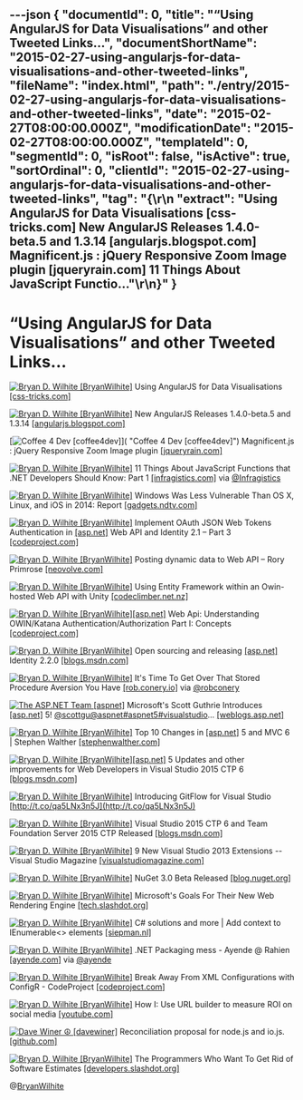 ---json
{
  "documentId": 0,
  "title": "“Using AngularJS for Data Visualisations” and other Tweeted Links…",
  "documentShortName": "2015-02-27-using-angularjs-for-data-visualisations-and-other-tweeted-links",
  "fileName": "index.html",
  "path": "./entry/2015-02-27-using-angularjs-for-data-visualisations-and-other-tweeted-links",
  "date": "2015-02-27T08:00:00.000Z",
  "modificationDate": "2015-02-27T08:00:00.000Z",
  "templateId": 0,
  "segmentId": 0,
  "isRoot": false,
  "isActive": true,
  "sortOrdinal": 0,
  "clientId": "2015-02-27-using-angularjs-for-data-visualisations-and-other-tweeted-links",
  "tag": "{\r\n  \"extract\": \"Using AngularJS for Data Visualisations [css-tricks.com]        New AngularJS Releases 1.4.0-beta.5 and 1.3.14 [angularjs.blogspot.com]        Magnificent.js : jQuery Responsive Zoom Image plugin [jqueryrain.com]        11 Things About JavaScript Functio...\"\r\n}"
}
---

# “Using AngularJS for Data Visualisations” and other Tweeted Links…

[<img alt="Bryan D. Wilhite [BryanWilhite]" src="https://songhay.blob.core.windows.net/shared-social-twitter/BryanWilhite.jpeg">](http://t.co/UNdqV0Z1zz "Bryan D. Wilhite [BryanWilhite]") Using AngularJS for Data Visualisations [[css-tricks.com]](https://css-tricks.com/using-angularjs-for-data-visualisations/)

[<img alt="Bryan D. Wilhite [BryanWilhite]" src="https://songhay.blob.core.windows.net/shared-social-twitter/BryanWilhite.jpeg">](http://t.co/UNdqV0Z1zz "Bryan D. Wilhite [BryanWilhite]") New AngularJS Releases 1.4.0-beta.5 and 1.3.14 [[angularjs.blogspot.com]](http://angularjs.blogspot.com/2015/02/new-angularjs-releases-140-beta5-and.html)

[<img alt="Coffee 4 Dev [coffee4dev]" src="https://songhay.blob.core.windows.net/shared-social-twitter/coffee4dev.png">]( "Coffee 4 Dev [coffee4dev]") Magnificent.js : jQuery Responsive Zoom Image plugin [[jqueryrain.com]](http://www.jqueryrain.com/2015/02/magnificent-js-jquery-responsive-zoom-image-plugin/?utm_source=feedburner&utm_medium=feed&utm_campaign=Feed%3A+Jqueryrain+%28jQueryRain%29)

[<img alt="Bryan D. Wilhite [BryanWilhite]" src="https://songhay.blob.core.windows.net/shared-social-twitter/BryanWilhite.jpeg">](http://t.co/UNdqV0Z1zz "Bryan D. Wilhite [BryanWilhite]") 11 Things About JavaScript Functions that .NET Developers Should Know: Part 1 [[infragistics.com]](http://www.infragistics.com/community/blogs/dhananjay_kumar/archive/2015/02/10/all-about-javascript-functions.aspx#.VOle0mVAN50.twitter) via [@Infragistics](http://twitter.com/Infragistics)

[<img alt="Bryan D. Wilhite [BryanWilhite]" src="https://songhay.blob.core.windows.net/shared-social-twitter/BryanWilhite.jpeg">](http://t.co/UNdqV0Z1zz "Bryan D. Wilhite [BryanWilhite]") Windows Was Less Vulnerable Than OS X, Linux, and iOS in 2014: Report [[gadgets.ndtv.com]](http://gadgets.ndtv.com/laptops/news/windows-was-less-vulnerable-than-os-x-linux-and-ios-in-2014-report-664031)

[<img alt="Bryan D. Wilhite [BryanWilhite]" src="https://songhay.blob.core.windows.net/shared-social-twitter/BryanWilhite.jpeg">](http://t.co/UNdqV0Z1zz "Bryan D. Wilhite [BryanWilhite]") Implement OAuth JSON Web Tokens Authentication in [[asp.net]](http://www.asp.net/) Web API and Identity 2.1 – Part 3 [[codeproject.com]](http://www.codeproject.com/Articles/876870/Implement-OAuth-JSON-Web-Tokens-Authentication-in)

[<img alt="Bryan D. Wilhite [BryanWilhite]" src="https://songhay.blob.core.windows.net/shared-social-twitter/BryanWilhite.jpeg">](http://t.co/UNdqV0Z1zz "Bryan D. Wilhite [BryanWilhite]") Posting dynamic data to Web API – Rory Primrose [[neovolve.com]](http://www.neovolve.com/2015/02/25/posting-dynamic-data-to-web-api/)

[<img alt="Bryan D. Wilhite [BryanWilhite]" src="https://songhay.blob.core.windows.net/shared-social-twitter/BryanWilhite.jpeg">](http://t.co/UNdqV0Z1zz "Bryan D. Wilhite [BryanWilhite]") Using Entity Framework within an Owin-hosted Web API with Unity [[codeclimber.net.nz]](http://codeclimber.net.nz/archive/2015/02/20/Using-Entity-Framework-within-an-Owin-hosted-Web-API-with.aspx)

[<img alt="Bryan D. Wilhite [BryanWilhite]" src="https://songhay.blob.core.windows.net/shared-social-twitter/BryanWilhite.jpeg">](http://t.co/UNdqV0Z1zz "Bryan D. Wilhite [BryanWilhite]")[[asp.net]](http://www.asp.net/) Web Api: Understanding OWIN/Katana Authentication/Authorization Part I: Concepts [[codeproject.com]](http://www.codeproject.com/Articles/876867/ASP-NET-Web-Api-Understanding-OWIN-Katana-Authenti)

[<img alt="Bryan D. Wilhite [BryanWilhite]" src="https://songhay.blob.core.windows.net/shared-social-twitter/BryanWilhite.jpeg">](http://t.co/UNdqV0Z1zz "Bryan D. Wilhite [BryanWilhite]") Open sourcing and releasing [[asp.net]](http://www.asp.net/) Identity 2.2.0 [[blogs.msdn.com]](http://blogs.msdn.com/b/webdev/archive/2015/02/20/open-sourcing-and-releasing-asp-net-identity-2-2-0.aspx)

[<img alt="Bryan D. Wilhite [BryanWilhite]" src="https://songhay.blob.core.windows.net/shared-social-twitter/BryanWilhite.jpeg">](http://t.co/UNdqV0Z1zz "Bryan D. Wilhite [BryanWilhite]") It's Time To Get Over That Stored Procedure Aversion You Have [[rob.conery.io]](http://rob.conery.io/2015/02/21/its-time-to-get-over-that-stored-procedure-aversion-you-have/) via [@robconery](http://twitter.com/robconery)

[<img alt="The ASP.NET Team [aspnet]" src="https://songhay.blob.core.windows.net/shared-social-twitter/aspnet.png">](http://t.co/26wueUGo2K "The ASP.NET Team [aspnet]") Microsoft's Scott Guthrie Introduces [[asp.net]](http://www.asp.net/) 5! [@scottgu](http://twitter.com/scottgu)[@aspnet](http://twitter.com/aspnet)[#aspnet5](http://search.twitter.com/search?q=%23aspnet5)[#visualstudio](http://search.twitter.com/search?q=%23visualstudio)... [[weblogs.asp.net]](http://weblogs.asp.net/scottgu/introducing-asp-net-5)

[<img alt="Bryan D. Wilhite [BryanWilhite]" src="https://songhay.blob.core.windows.net/shared-social-twitter/BryanWilhite.jpeg">](http://t.co/UNdqV0Z1zz "Bryan D. Wilhite [BryanWilhite]") Top 10 Changes in [[asp.net]](http://www.asp.net/) 5 and MVC 6 | Stephen Walther [[stephenwalther.com]](http://stephenwalther.com/archive/2015/02/24/top-10-changes-in-asp-net-5-and-mvc-6)

[<img alt="Bryan D. Wilhite [BryanWilhite]" src="https://songhay.blob.core.windows.net/shared-social-twitter/BryanWilhite.jpeg">](http://t.co/UNdqV0Z1zz "Bryan D. Wilhite [BryanWilhite]")[[asp.net]](http://www.asp.net/) 5 Updates and other improvements for Web Developers in Visual Studio 2015 CTP 6 [[blogs.msdn.com]](http://blogs.msdn.com/b/webdev/archive/2015/02/23/aspnet-5-updates-for-feb-2015.aspx)

[<img alt="Bryan D. Wilhite [BryanWilhite]" src="https://songhay.blob.core.windows.net/shared-social-twitter/BryanWilhite.jpeg">](http://t.co/UNdqV0Z1zz "Bryan D. Wilhite [BryanWilhite]") Introducing GitFlow for Visual Studio [http://t.co/qa5LNx3n5J](http://t.co/qa5LNx3n5J)

[<img alt="Bryan D. Wilhite [BryanWilhite]" src="https://songhay.blob.core.windows.net/shared-social-twitter/BryanWilhite.jpeg">](http://t.co/UNdqV0Z1zz "Bryan D. Wilhite [BryanWilhite]") Visual Studio 2015 CTP 6 and Team Foundation Server 2015 CTP Released [[blogs.msdn.com]](http://blogs.msdn.com/b/visualstudio/archive/2015/02/23/visual-studio-2015-ctp-6-and-team-foundation-server-2015-ctp-released.aspx)

[<img alt="Bryan D. Wilhite [BryanWilhite]" src="https://songhay.blob.core.windows.net/shared-social-twitter/BryanWilhite.jpeg">](http://t.co/UNdqV0Z1zz "Bryan D. Wilhite [BryanWilhite]") 9 New Visual Studio 2013 Extensions -- Visual Studio Magazine [[visualstudiomagazine.com]](https://visualstudiomagazine.com/articles/2015/02/01/9-new-visual-studio-2013-extensions.aspx)

[<img alt="Bryan D. Wilhite [BryanWilhite]" src="https://songhay.blob.core.windows.net/shared-social-twitter/BryanWilhite.jpeg">](http://t.co/UNdqV0Z1zz "Bryan D. Wilhite [BryanWilhite]") NuGet 3.0 Beta Released [[blog.nuget.org]](http://blog.nuget.org/20150223/nuget-3.0-beta.html)

[<img alt="Bryan D. Wilhite [BryanWilhite]" src="https://songhay.blob.core.windows.net/shared-social-twitter/BryanWilhite.jpeg">](http://t.co/UNdqV0Z1zz "Bryan D. Wilhite [BryanWilhite]") Microsoft's Goals For Their New Web Rendering Engine [[tech.slashdot.org]](http://tech.slashdot.org/story/15/02/26/2042238/microsofts-goals-for-their-new-web-rendering-engine?utm_source=rss1.0mainlinkanon&utm_medium=feed)

[<img alt="Bryan D. Wilhite [BryanWilhite]" src="https://songhay.blob.core.windows.net/shared-social-twitter/BryanWilhite.jpeg">](http://t.co/UNdqV0Z1zz "Bryan D. Wilhite [BryanWilhite]") C# solutions and more | Add context to IEnumerable&lt;&gt; elements [[siepman.nl]](http://www.siepman.nl/blog/post/2015/02/09/Add-context-to-IEnumerable-elements.aspx)

[<img alt="Bryan D. Wilhite [BryanWilhite]" src="https://songhay.blob.core.windows.net/shared-social-twitter/BryanWilhite.jpeg">](http://t.co/UNdqV0Z1zz "Bryan D. Wilhite [BryanWilhite]") .NET Packaging mess - Ayende @ Rahien [[ayende.com]](http://ayende.com/blog/169857/net-packaging-mess) via [@ayende](http://twitter.com/ayende)

[<img alt="Bryan D. Wilhite [BryanWilhite]" src="https://songhay.blob.core.windows.net/shared-social-twitter/BryanWilhite.jpeg">](http://t.co/UNdqV0Z1zz "Bryan D. Wilhite [BryanWilhite]") Break Away From XML Configurations with ConfigR - CodeProject [[codeproject.com]](http://www.codeproject.com/Articles/876866/Break-Away-From-XML-Configurations-with-ConfigR)

[<img alt="Bryan D. Wilhite [BryanWilhite]" src="https://songhay.blob.core.windows.net/shared-social-twitter/BryanWilhite.jpeg">](http://t.co/UNdqV0Z1zz "Bryan D. Wilhite [BryanWilhite]") How I: Use URL builder to measure ROI on social media [[youtube.com]](https://www.youtube.com/watch?v=USRLez_6Me0&feature=youtube_gdata)

[<img alt="Dave Winer ☮ [davewiner]" src="https://songhay.blob.core.windows.net/shared-social-twitter/davewiner.jpeg">](http://t.co/fuxogiHMsn "Dave Winer ☮ [davewiner]") Reconciliation proposal for node.js and io.js. [[github.com]](https://github.com/nodejs/io.js/issues/978)

[<img alt="Bryan D. Wilhite [BryanWilhite]" src="https://songhay.blob.core.windows.net/shared-social-twitter/BryanWilhite.jpeg">](http://t.co/UNdqV0Z1zz "Bryan D. Wilhite [BryanWilhite]") The Programmers Who Want To Get Rid of Software Estimates [[developers.slashdot.org]](http://developers.slashdot.org/story/15/02/26/2025205/the-programmers-who-want-to-get-rid-of-software-estimates?utm_source=rss1.0mainlinkanon&utm_medium=feed)

@[BryanWilhite](https://twitter.com/BryanWilhite)
